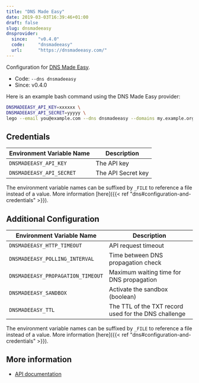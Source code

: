```yaml
---
title: "DNS Made Easy"
date: 2019-03-03T16:39:46+01:00
draft: false
slug: dnsmadeeasy
dnsprovider:
  since:    "v0.4.0"
  code:     "dnsmadeeasy"
  url:      "https://dnsmadeeasy.com/"
---
```


<!-- THIS DOCUMENTATION IS AUTO-GENERATED. PLEASE DO NOT EDIT. -->
<!-- providers/dns/dnsmadeeasy/dnsmadeeasy.toml -->
<!-- THIS DOCUMENTATION IS AUTO-GENERATED. PLEASE DO NOT EDIT. -->


Configuration for [DNS Made Easy](https://dnsmadeeasy.com/).


<!--more-->

- Code: `--dns dnsmadeeasy`
- Since: v0.4.0


Here is an example bash command using the DNS Made Easy provider:

```bash
DNSMADEEASY_API_KEY=xxxxxx \
DNSMADEEASY_API_SECRET=yyyyy \
lego --email you@example.com --dns dnsmadeeasy --domains my.example.org run
```




## Credentials

| Environment Variable Name | Description |
|-----------------------|-------------|
| `DNSMADEEASY_API_KEY` | The API key |
| `DNSMADEEASY_API_SECRET` | The API Secret key |

The environment variable names can be suffixed by `_FILE` to reference a file instead of a value.
More information [here]({{< ref "dns#configuration-and-credentials" >}}).


## Additional Configuration

| Environment Variable Name | Description |
|--------------------------------|-------------|
| `DNSMADEEASY_HTTP_TIMEOUT` | API request timeout |
| `DNSMADEEASY_POLLING_INTERVAL` | Time between DNS propagation check |
| `DNSMADEEASY_PROPAGATION_TIMEOUT` | Maximum waiting time for DNS propagation |
| `DNSMADEEASY_SANDBOX` | Activate the sandbox (boolean) |
| `DNSMADEEASY_TTL` | The TTL of the TXT record used for the DNS challenge |

The environment variable names can be suffixed by `_FILE` to reference a file instead of a value.
More information [here]({{< ref "dns#configuration-and-credentials" >}}).




## More information

- [API documentation](https://api-docs.dnsmadeeasy.com/)

<!-- THIS DOCUMENTATION IS AUTO-GENERATED. PLEASE DO NOT EDIT. -->
<!-- providers/dns/dnsmadeeasy/dnsmadeeasy.toml -->
<!-- THIS DOCUMENTATION IS AUTO-GENERATED. PLEASE DO NOT EDIT. -->
